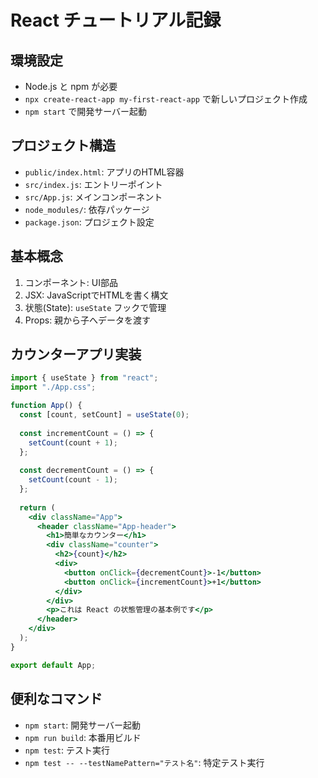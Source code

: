 # React チュートリアル記録

## 環境設定
- Node.js と npm が必要
- `npx create-react-app my-first-react-app` で新しいプロジェクト作成
- `npm start` で開発サーバー起動

## プロジェクト構造
- `public/index.html`: アプリのHTML容器
- `src/index.js`: エントリーポイント
- `src/App.js`: メインコンポーネント
- `node_modules/`: 依存パッケージ
- `package.json`: プロジェクト設定

## 基本概念
1. コンポーネント: UI部品
2. JSX: JavaScriptでHTMLを書く構文
3. 状態(State): `useState` フックで管理
4. Props: 親から子へデータを渡す

## カウンターアプリ実装
```jsx
import { useState } from "react";
import "./App.css";

function App() {
  const [count, setCount] = useState(0);
  
  const incrementCount = () => {
    setCount(count + 1);
  };
  
  const decrementCount = () => {
    setCount(count - 1);
  };
  
  return (
    <div className="App">
      <header className="App-header">
        <h1>簡単なカウンター</h1>
        <div className="counter">
          <h2>{count}</h2>
          <div>
            <button onClick={decrementCount}>-1</button>
            <button onClick={incrementCount}>+1</button>
          </div>
        </div>
        <p>これは React の状態管理の基本例です</p>
      </header>
    </div>
  );
}

export default App;
```

## 便利なコマンド
- `npm start`: 開発サーバー起動
- `npm run build`: 本番用ビルド
- `npm test`: テスト実行
- `npm test -- --testNamePattern="テスト名"`: 特定テスト実行